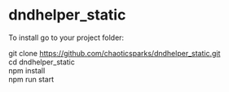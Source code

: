# dndhelper_static

To install go to your project folder:  
  
git clone https://github.com/chaoticsparks/dndhelper_static.git  
cd dndhelper_static  
npm install  
npm run start

